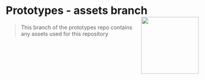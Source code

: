 # Prototypes - assets branch <img align="right" src="https://github.com/Learning-Fuze/prototypes_C10.17/blob/assets/assets/images/logos/LF_LOGO.png?raw=true" width="150">

> This branch of the prototypes repo contains any assets used for this repository

